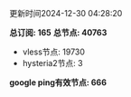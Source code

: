 更新时间2024-12-30 04:28:20

**总订阅: 165**
**总节点: 40763**
- vless节点: 19730
- hysteria2节点: 3

**google ping有效节点: 666**
